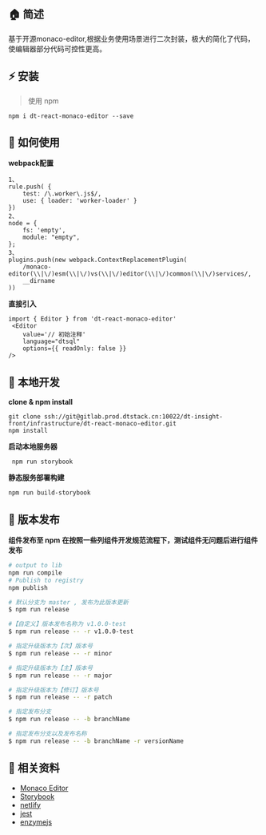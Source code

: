 ## :house: 简述
基于开源monaco-editor,根据业务使用场景进行二次封装，极大的简化了代码，使编辑器部分代码可控性更高。
## :zap: 安装
> 使用 npm
```plain
npm i dt-react-monaco-editor --save
```
## :book: 如何使用
**webpack配置**
```plain
1、
rule.push( {
    test: /\.worker\.js$/,
    use: { loader: 'worker-loader' }
})
2、
node = {
    fs: 'empty',
    module: "empty",
};
3、
plugins.push(new webpack.ContextReplacementPlugin(
    /monaco-editor(\\|\/)esm(\\|\/)vs(\\|\/)editor(\\|\/)common(\\|\/)services/,
    __dirname
))

```
**直接引入**
```plain
import { Editor } from 'dt-react-monaco-editor'
 <Editor
    value='// 初始注释'
    language="dtsql"
    options={{ readOnly: false }}
/>
```
## :wrench: 本地开发
**clone & npm install**
```plain
git clone ssh://git@gitlab.prod.dtstack.cn:10022/dt-insight-front/infrastructure/dt-react-monaco-editor.git
npm install
```
**启动本地服务器**
```plain
 npm run storybook
```

**静态服务部署构建**
```plain
npm run build-storybook
```

## :postbox: 版本发布

**组件发布至 npm**
**在按照一些列组件开发规范流程下，测试组件无问题后进行组件发布**

```bash
# output to lib
npm run compile
# Publish to registry
npm publish
```
```bash
# 默认分支为 master , 发布为此版本更新
$ npm run release

#【自定义】版本发布名称为 v1.0.0-test
$ npm run release -- -r v1.0.0-test

# 指定升级版本为【次】版本号
$ npm run release -- -r minor

# 指定升级版本为【主】版本号
$ npm run release -- -r major

# 指定升级版本为【修订】版本号
$ npm run release -- -r patch

# 指定发布分支
$ npm run release -- -b branchName

# 指定发布分支以及发布名称
$ npm run release -- -b branchName -r versionName

```


## :blue_book: 相关资料
* [Monaco Editor](https://microsoft.github.io/monaco-editor/)
* [Storybook](https://storybook.js.org/)
* [netlify](https://www.netlify.com/)
* [jest](https://jestjs.io/)
* [enzymejs](https://enzymejs.github.io/enzyme/)




